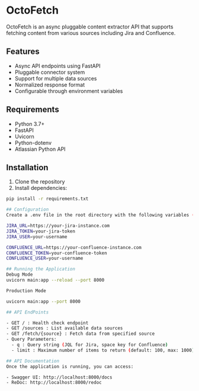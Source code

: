 # OctoFetch

OctoFetch is an async pluggable content extractor API that supports fetching content from various sources including Jira and Confluence.

## Features

- Async API endpoints using FastAPI
- Pluggable connector system
- Support for multiple data sources
- Normalized response format
- Configurable through environment variables

## Requirements

- Python 3.7+
- FastAPI
- Uvicorn
- Python-dotenv
- Atlassian Python API

## Installation

1. Clone the repository
2. Install dependencies:
```bash
pip install -r requirements.txt

## Configuration
Create a .env file in the root directory with the following variables (adjust according to your sources):

JIRA_URL=https://your-jira-instance.com
JIRA_TOKEN=your-jira-token
JIRA_USER=your-username

CONFLUENCE_URL=https://your-confluence-instance.com
CONFLUENCE_TOKEN=your-confluence-token
CONFLUENCE_USER=your-username

## Running the Application
Debug Mode
uvicorn main:app --reload --port 8000

Production Mode

uvicorn main:app --port 8000

## API EndPoints

- GET / : Health check endpoint
- GET /sources : List available data sources
- GET /fetch/{source} : Fetch data from specified source
- Query Parameters:
  - q : Query string (JQL for Jira, space key for Confluence)
  - limit : Maximum number of items to return (default: 100, max: 1000)

## API Documentation
Once the application is running, you can access:

- Swagger UI: http://localhost:8000/docs
- ReDoc: http://localhost:8000/redoc